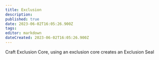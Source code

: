 ```yaml
---
title: Exclusion
description: 
published: true
date: 2023-06-02T16:05:26.900Z
tags: 
editor: markdown
dateCreated: 2023-06-02T16:05:26.900Z
---
```


Craft Exclusion Core, using an exclusion core creates an Exclusion Seal